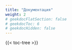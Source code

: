 ```yaml
---
title: "Документация"
weight: 2
# geekdocFlatSection: false
# geekdocToc: 6
# geekdocHidden: false
---
```


{{< toc-tree >}}
